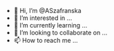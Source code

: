 - 👋 Hi, I’m @ASzafranska
- 👀 I’m interested in ...
- 🌱 I’m currently learning ...
- 💞️ I’m looking to collaborate on ...
- 📫 How to reach me ...

<!---
ASzafranska/ASzafranska is a ✨ special ✨ repository because its `README.md` (this file) appears on your GitHub profile.
You can click the Preview link to take a look at your changes.
--->
